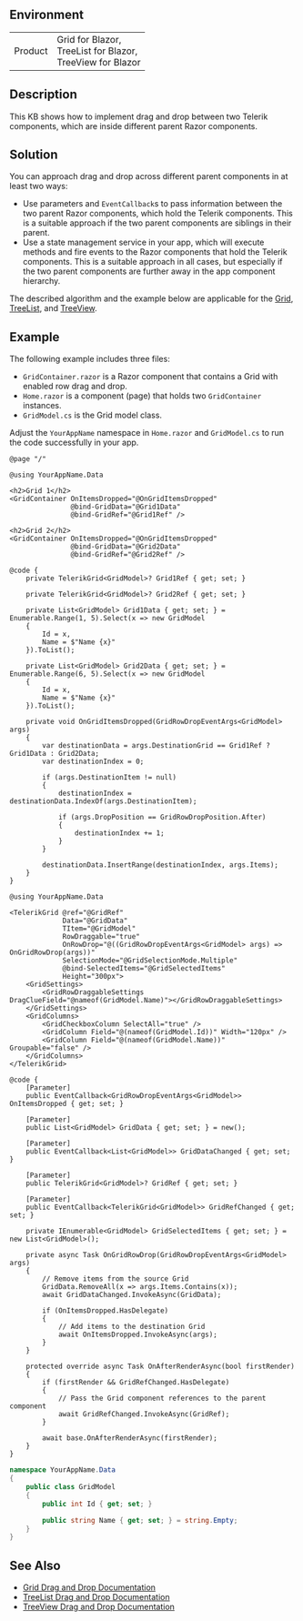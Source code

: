 
## Environment

<table>
<tbody>
<tr>
<td>Product</td>
<td>
Grid for Blazor, <br />
TreeList for Blazor, <br />
TreeView for Blazor
</td>
</tr>
</tbody>
</table>

## Description

This KB shows how to implement drag and drop between two Telerik components, which are inside different parent Razor components.

## Solution

You can approach drag and drop across different parent components in at least two ways:

* Use parameters and `EventCallback`s to pass information between the two parent Razor components, which hold the Telerik components. This is a suitable approach if the two parent components are siblings in their parent.
* Use a state management service in your app, which will execute methods and fire events to the Razor components that hold the Telerik components. This is a suitable approach in all cases, but especially if the two parent components are further away in the app component hierarchy.

The described algorithm and the example below are applicable for the [Grid](slug:grid-drag-drop-overview), [TreeList](slug:treelist-drag-drop-overview), and [TreeView](slug:treeview-drag-drop-overview).

## Example

The following example includes three files:

* `GridContainer.razor` is a Razor component that contains a Grid with enabled row drag and drop.
* `Home.razor` is a component (page) that holds two `GridContainer` instances.
* `GridModel.cs` is the Grid model class.

Adjust the `YourAppName` namespace in `Home.razor` and `GridModel.cs` to run the code successfully in your app.

<div class="skip-repl"></div>

````RAZOR Home.razor
@page "/"

@using YourAppName.Data

<h2>Grid 1</h2>
<GridContainer OnItemsDropped="@OnGridItemsDropped"
               @bind-GridData="@Grid1Data"
               @bind-GridRef="@Grid1Ref" />

<h2>Grid 2</h2>
<GridContainer OnItemsDropped="@OnGridItemsDropped"
               @bind-GridData="@Grid2Data"
               @bind-GridRef="@Grid2Ref" />

@code {
    private TelerikGrid<GridModel>? Grid1Ref { get; set; }

    private TelerikGrid<GridModel>? Grid2Ref { get; set; }

    private List<GridModel> Grid1Data { get; set; } = Enumerable.Range(1, 5).Select(x => new GridModel
    {
        Id = x,
        Name = $"Name {x}"
    }).ToList();

    private List<GridModel> Grid2Data { get; set; } = Enumerable.Range(6, 5).Select(x => new GridModel
    {
        Id = x,
        Name = $"Name {x}"
    }).ToList();

    private void OnGridItemsDropped(GridRowDropEventArgs<GridModel> args)
    {
        var destinationData = args.DestinationGrid == Grid1Ref ? Grid1Data : Grid2Data;
        var destinationIndex = 0;

        if (args.DestinationItem != null)
        {
            destinationIndex = destinationData.IndexOf(args.DestinationItem);

            if (args.DropPosition == GridRowDropPosition.After)
            {
                destinationIndex += 1;
            }
        }

        destinationData.InsertRange(destinationIndex, args.Items);
    }
}
````
````RAZOR GridContainer.razor
@using YourAppName.Data

<TelerikGrid @ref="@GridRef"
             Data="@GridData"
             TItem="@GridModel"
             RowDraggable="true"
             OnRowDrop="@((GridRowDropEventArgs<GridModel> args) => OnGridRowDrop(args))"
             SelectionMode="@GridSelectionMode.Multiple"
             @bind-SelectedItems="@GridSelectedItems"
             Height="300px">
    <GridSettings>
        <GridRowDraggableSettings DragClueField="@nameof(GridModel.Name)"></GridRowDraggableSettings>
    </GridSettings>
    <GridColumns>
        <GridCheckboxColumn SelectAll="true" />
        <GridColumn Field="@(nameof(GridModel.Id))" Width="120px" />
        <GridColumn Field="@(nameof(GridModel.Name))" Groupable="false" />
    </GridColumns>
</TelerikGrid>

@code {
    [Parameter]
    public EventCallback<GridRowDropEventArgs<GridModel>> OnItemsDropped { get; set; }

    [Parameter]
    public List<GridModel> GridData { get; set; } = new();

    [Parameter]
    public EventCallback<List<GridModel>> GridDataChanged { get; set; }

    [Parameter]
    public TelerikGrid<GridModel>? GridRef { get; set; }

    [Parameter]
    public EventCallback<TelerikGrid<GridModel>> GridRefChanged { get; set; }

    private IEnumerable<GridModel> GridSelectedItems { get; set; } = new List<GridModel>();

    private async Task OnGridRowDrop(GridRowDropEventArgs<GridModel> args)
    {
        // Remove items from the source Grid
        GridData.RemoveAll(x => args.Items.Contains(x));
        await GridDataChanged.InvokeAsync(GridData);

        if (OnItemsDropped.HasDelegate)
        {
            // Add items to the destination Grid
            await OnItemsDropped.InvokeAsync(args);
        }
    }

    protected override async Task OnAfterRenderAsync(bool firstRender)
    {
        if (firstRender && GridRefChanged.HasDelegate)
        {
            // Pass the Grid component references to the parent component
            await GridRefChanged.InvokeAsync(GridRef);
        }

        await base.OnAfterRenderAsync(firstRender);
    }
}
````
````C# GridModel.cs
namespace YourAppName.Data
{
    public class GridModel
    {
        public int Id { get; set; }

        public string Name { get; set; } = string.Empty;
    }
}
````

## See Also

* [Grid Drag and Drop Documentation](slug:grid-drag-drop-overview)
* [TreeList Drag and Drop Documentation](slug:treelist-drag-drop-overview)
* [TreeView Drag and Drop Documentation](slug:treeview-drag-drop-overview)
